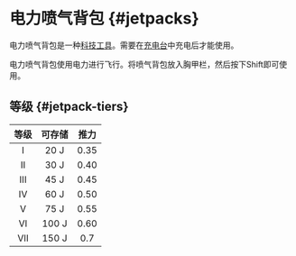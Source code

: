 # 电力喷气背包 {#jetpacks}

电力喷气背包是一种[科技工具](/Technical-Gadgets)。需要在[充电台](/Charging-Bench)中充电后才能使用。

电力喷气背包使用电力进行飞行。将喷气背包放入胸甲栏，然后按下Shift即可使用。

## 等级 {#jetpack-tiers}

| 等级  | 可存储 | 推力 |
| :---: | :--------------: | :----: |
|   I   |       20 J       |  0.35  |
|  II   |       30 J       |  0.40  |
|  III  |       45 J       |  0.45  |
|  IV   |       60 J       |  0.50  |
|   V   |       75 J       |  0.55  |
|  VI   |      100 J       |  0.60  |
|  VII  |      150 J       |  0.7   |

